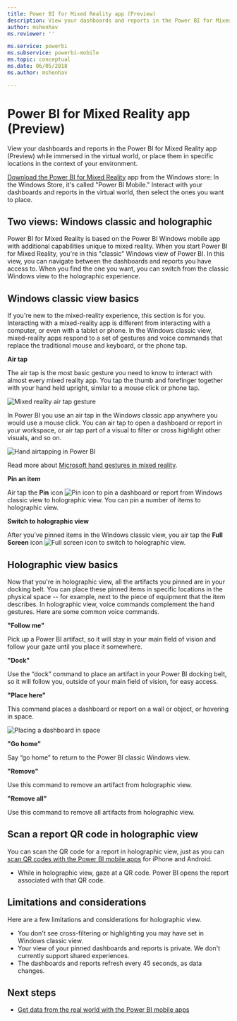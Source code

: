 ```yaml
---
title: Power BI for Mixed Reality app (Preview)
description: View your dashboards and reports in the Power BI for Mixed Reality app (Preview), either immersed in the virtual world or in the context of your environment.
author: mshenhav
ms.reviewer: ''

ms.service: powerbi
ms.subservice: powerbi-mobile
ms.topic: conceptual
ms.date: 06/05/2018
ms.author: mshenhav

---
```

# Power BI for Mixed Reality app (Preview)
View your dashboards and reports in the Power BI for Mixed Reality app (Preview) while immersed in the virtual world, or place them in specific locations in the context of your environment. 

[Download the Power BI for Mixed Reality](https://www.microsoft.com/p/power-bi-mobile/9nblgggzlxn1?activetab=pivot%3aoverviewtab) app from the Windows store: In the Windows Store, it's called "Power BI Mobile." Interact with your dashboards and reports in the virtual world, then select the ones you want to place. 

## Two views: Windows classic and holographic

Power BI for Mixed Reality is based on the Power BI Windows mobile app with additional capabilities unique to mixed reality. When you start Power BI for Mixed Reality, you're in this "classic" Windows view of Power BI. In this view, you can navigate between the dashboards and reports you have access to. When you find the one you want, you can switch from the classic Windows view to the holographic experience. 


## Windows classic view basics

If you're new to the mixed-reality experience, this section is for you. Interacting with a mixed-reality app is different from interacting with a computer, or even with a tablet or phone. In the Windows classic view, mixed-reality apps respond to a set of gestures and voice commands that replace the traditional mouse and keyboard, or the phone tap. 

**Air tap**

The air tap is the most basic gesture you need to know to interact with almost every mixed reality app. You tap the thumb and forefinger together with your hand held upright, similar to a mouse click or phone tap.  

![Mixed reality air tap gesture](./media/mobile-mixed-reality-app/power-bi-hololens-airtap.png)

In Power BI you use an air tap in the Windows classic app anywhere you would use a mouse click. You can air tap to open a dashboard or report in your workspace, or air tap part of a visual to filter or cross highlight other visuals, and so on.

![Hand airtapping in Power BI](./media/mobile-mixed-reality-app/power-bi-hololens-airtap-hand.png) 

Read more about [Microsoft hand gestures in mixed reality](https://developer.microsoft.com/windows/mixed-reality/gestures).

**Pin an item** 

Air tap the **Pin** icon ![Pin icon](./media/mobile-mixed-reality-app/power-bi-hololens-pin.png) to pin a dashboard or report from Windows classic view to holographic view. You can pin a number of items to holographic view. 

**Switch to holographic view**

After you've pinned items in the Windows classic view, you air tap the **Full Screen** icon ![Full screen icon](./media/mobile-mixed-reality-app/power-bi-hololens-fullscreen.png) to switch to holographic view. 


## Holographic view basics

Now that you're in holographic view, all the artifacts you pinned are in your docking belt. You can place these pinned items in specific locations in the physical space -- for example, next to the piece of equipment that the item describes. In holographic view, voice commands complement the hand gestures. Here are some common voice commands.

**"Follow me"** 

Pick up a Power BI artifact, so it will stay in your main field of vision and follow your gaze until you place it somewhere.

**"Dock"** 

Use the “dock” command to place an artifact in your Power BI docking belt, so it will follow you, outside of your main field of vision, for easy access.

**"Place here"**

This command places a dashboard or report on a wall or object, or hovering in space.

![Placing a dashboard in space](./media/mobile-mixed-reality-app/power-bi-hololens-place-visuals.png)

**"Go home"**

Say “go home” to return to the Power BI classic Windows view. 

**"Remove"**

Use this command to remove an artifact from holographic view.

**"Remove all"** 

Use this command to remove all artifacts from holographic view.


## Scan a report QR code in holographic view

You can scan the QR code for a report in holographic view, just as you can [scan QR codes with the Power BI mobile apps](mobile-apps-qr-code.md) for iPhone and Android.

- While in holographic view, gaze at a QR code. Power BI opens the report associated with that QR code.

## Limitations and considerations

Here are a few limitations and considerations for holographic view.

- You don't see cross-filtering or highlighting you may have set in Windows classic view.
- Your view of your pinned dashboards and reports is private. We don't currently support shared experiences.
- The dashboards and reports refresh every 45 seconds, as data changes.


## Next steps

- [Get data from the real world with the Power BI mobile apps](mobile-apps-data-in-real-world-context.md)

 



